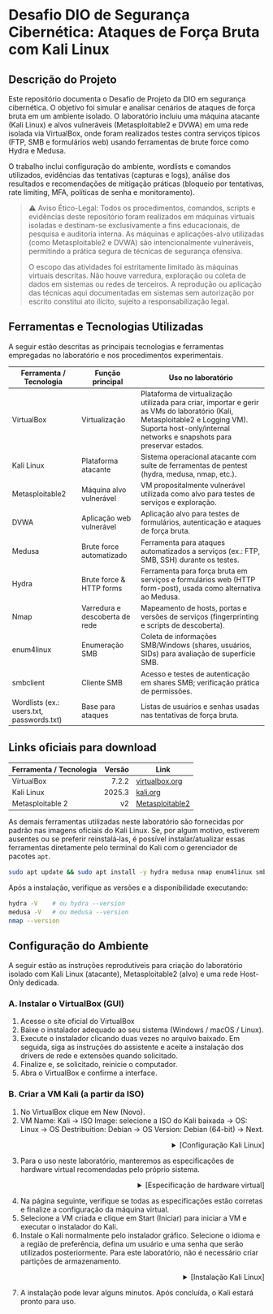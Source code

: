 # Desafio DIO de Segurança Cibernética: Ataques de Força Bruta com Kali Linux

## Descrição do Projeto

Este repositório documenta o Desafio de Projeto da DIO em segurança cibernética. O objetivo foi simular e analisar cenários de ataques de força bruta em um ambiente isolado. O laboratório incluiu uma máquina atacante (Kali Linux) e alvos vulneráveis (Metasploitable2 e DVWA) em uma rede isolada via VirtualBox, onde foram realizados testes contra serviços típicos (FTP, SMB e formulários web) usando ferramentas de brute force como Hydra e Medusa.

O trabalho inclui configuração do ambiente, wordlists e comandos utilizados, evidências das tentativas (capturas e logs), análise dos resultados e recomendações de mitigação práticas (bloqueio por tentativas, rate limiting, MFA, políticas de senha e monitoramento).

>⚠️ Aviso Ético-Legal: Todos os procedimentos, comandos, scripts e evidências deste repositório foram realizados em máquinas virtuais isoladas e destinam-se exclusivamente a fins educacionais, de pesquisa e auditoria interna. As máquinas e aplicações-alvo utilizadas (como Metasploitable2 e DVWA) são intencionalmente vulneráveis, permitindo a prática segura de técnicas de segurança ofensiva.
>
>O escopo das atividades foi estritamente limitado às máquinas virtuais descritas. Não houve varredura, exploração ou coleta de dados em sistemas ou redes de terceiros. A reprodução ou aplicação das técnicas aqui documentadas em sistemas sem autorização por escrito constitui ato ilícito, sujeito a responsabilização legal.

## Ferramentas e Tecnologias Utilizadas

A seguir estão descritas as principais tecnologias e ferramentas empregadas no laboratório e nos procedimentos experimentais.

| **Ferramenta / Tecnologia** | **Função principal** | **Uso no laboratório** |
|-----------------------------|----------------------|------------------------|
| VirtualBox                  | Virtualização        | Plataforma de virtualização utilizada para criar, importar e gerir as VMs do laboratório (Kali, Metasploitable2 e Logging VM). Suporta host-only/internal networks e snapshots para preservar estados. |
| Kali Linux                  | Plataforma atacante  | Sistema operacional atacante com suíte de ferramentas de pentest (hydra, medusa, nmap, etc.). |
| Metasploitable2             | Máquina alvo vulnerável | VM propositalmente vulnerável utilizada como alvo para testes de serviços e exploração. |
| DVWA                        | Aplicação web vulnerável | Aplicação alvo para testes de formulários, autenticação e ataques de força bruta. |
| Medusa                      | Brute force automatizado | Ferramenta para ataques automatizados a serviços (ex.: FTP, SMB, SSH) durante os testes. |
| Hydra                       | Brute force & HTTP forms | Ferramenta para força bruta em serviços e formulários web (HTTP form-post), usada como alternativa ao Medusa. |
| Nmap                        | Varredura e descoberta de rede | Mapeamento de hosts, portas e versões de serviços (fingerprinting e scripts de descoberta). |
| enum4linux                  | Enumeração SMB       | Coleta de informações SMB/Windows (shares, usuários, SIDs) para avaliação de superfície SMB. |
| smbclient                   | Cliente SMB          | Acesso e testes de autenticação em shares SMB; verificação prática de permissões. |
| Wordlists (ex.: users.txt, passwords.txt) | Base para ataques | Listas de usuários e senhas usadas nas tentativas de força bruta. |


## Links oficiais para download

| Ferramenta / Tecnologia | Versão | Link                                                                          |
| ----------------------- | -----: | ----------------------------------------------------------------------------- |
| VirtualBox              |  7.2.2 | [virtualbox.org](https://www.virtualbox.org/)                                 |
| Kali Linux              | 2025.3 | [kali.org](https://www.kali.org/get-kali/#kali-platforms)                     |
| Metasploitable 2        |     v2 | [Metasploitable2](https://sourceforge.net/projects/metasploitable/files/Metasploitable2/) |

As demais ferramentas utilizadas neste laboratório são fornecidas por padrão nas imagens oficiais do Kali Linux. Se, por algum motivo, estiverem ausentes ou se preferir reinstalá‑las, é possível instalar/atualizar essas ferramentas diretamente pelo terminal do Kali com o gerenciador de pacotes ```apt```. 

```bash
sudo apt update && sudo apt install -y hydra medusa nmap enum4linux smbclient
```

Após a instalação, verifique as versões e a disponibilidade executando:
```bash
hydra -V    # ou hydra --version
medusa -V   # ou medusa --version
nmap --version
```

## Configuração do Ambiente

A seguir estão as instruções reprodutíveis para criação do laboratório isolado com Kali Linux (atacante), Metasploitable2 (alvo) e uma rede Host-Only dedicada.

### A. Instalar o VirtualBox (GUI)
1. Acesse o site oficial do VirtualBox
2. Baixe o instalador adequado ao seu sistema (Windows / macOS / Linux).
3. Execute o instalador clicando duas vezes no arquivo baixado. Em seguida, siga as instruções do assistente e aceite a instalação dos drivers de rede e extensões quando solicitado.
4. Finalize e, se solicitado, reinicie o computador.
5. Abra o VirtualBox e confirme a interface.

### B. Criar a VM Kali (a partir da ISO)
1. No VirtualBox clique em New (Novo).
2. VM Name: Kali → ISO Image: selecione a ISO do Kali baixada → OS: Linux → OS Destribuition: Debian → OS Version: Debian (64-bit) → Next.

<div align="right">
  <details>
    <summary font-weight: bold;>
      [Configuração Kali Linux]
    </summary>
    <img src="images/Kali_01.png" alt="Configuração Kali Linux" width="700">
  </details>
</div>

3. Para o uso neste laboratório, manteremos as especificações de hardware virtual recomendadas pelo próprio sistema.

<div align="right">
  <details>
    <summary font-weight: bold;>
      [Especificação de hardware virtual]
    </summary>
    <img src="images/Kali_02.png" alt="Configuração Kali Linux" width="700">
  </details>
</div>

4. Na página seguinte, verifique se todas as especificações estão corretas e finalize a configuração da máquina virtual.
5. Selecione a VM criada e clique em Start (Iniciar) para iniciar a VM e executar o instalador do Kali.
6. Instale o Kali normalmente pelo instalador gráfico. Selecione o idioma e a região de preferência, defina um usuário e uma senha que serão utilizados posteriormente. Para este laboratório, não é necessário criar partições de armazenamento.

<div align="right">
  <details>
    <summary font-weight: bold;>
      [Instalação Kali Linux]
    </summary>
    <img src="images/Kali_03.png" alt="Instalação Kali Linux" width="700">
  </details>
</div>

7. A instalação pode levar alguns minutos. Após concluída, o Kali estará pronto para uso.
